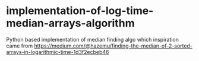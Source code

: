 # implementation-of-log-time-median-arrays-algorithm
Python based implementation of median finding algo which inspiration came from https://medium.com/@hazemu/finding-the-median-of-2-sorted-arrays-in-logarithmic-time-1d3f2ecbeb46

